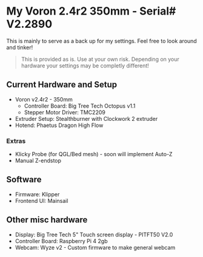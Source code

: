 
# My Voron 2.4r2 350mm - Serial# V2.2890

This is mainly to serve as a back up for my settings. Feel free to look around and tinker!

> This is provided as is. Use at your own risk. Depending on your hardware your settings may be completly different!

## Current Hardware and Setup
* Voron v2.4r2 - 350mm
  * Controller Board: Big Tree Tech Octopus v1.1
  * Stepper Motor Driver: TMC2209
* Extruder Setup: Stealthburner with Clockwork 2 extruder
* Hotend: Phaetus Dragon High Flow
### Extras
* Klicky Probe (for QGL/Bed mesh) - soon will implement Auto-Z
* Manual Z-endstop

## Software
* Firmware: Klipper
* Frontend UI: Mainsail

## Other misc hardware
* Display: Big Tree Tech 5" Touch screen display - PITFT50 V2.0
* Controller Board: Raspberry Pi 4 2gb 
* Webcam: Wyze v2 - Custom firmware to make general webcam

